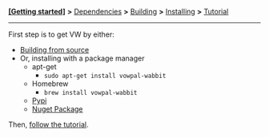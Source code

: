 [**[Getting started]**](https://github.com/VowpalWabbit/vowpal_wabbit/wiki/Getting-started) **>** [Dependencies](https://github.com/VowpalWabbit/vowpal_wabbit/wiki/Dependencies) **>** [Building](https://github.com/VowpalWabbit/vowpal_wabbit/wiki/Building) **>** [Installing](https://github.com/VowpalWabbit/vowpal_wabbit/wiki/Installing) **>** [Tutorial](https://github.com/VowpalWabbit/vowpal_wabbit/wiki/Tutorial)

<hr>

First step is to get VW by either:
- [Building from source](Dependencies)
- Or, installing with a package manager
  - apt-get
    - `sudo apt-get install vowpal-wabbit`
  - Homebrew
    - `brew install vowpal-wabbit`
  - [Pypi](https://pypi.org/project/vowpalwabbit/)
  - [Nuget Package](https://www.nuget.org/packages/VowpalWabbit/)



Then, [follow the tutorial](Tutorial).